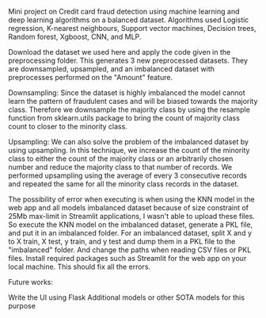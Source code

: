 Mini project on Credit card fraud detection using machine learning and deep learning algorithms on a balanced dataset.
Algorithms used Logistic regression, K-nearest neighbours, Support vector machines, Decision trees, Random forest, Xgboost, CNN, and MLP.

Download the dataset we used here and apply the code given in the preprocessing folder. This generates 3 new preprocessed datasets. They are downsampled, upsampled, and an imbalanced dataset with preprocesses performed on the "Amount" feature.

Downsampling: Since the dataset is highly imbalanced the model cannot learn the pattern of fraudulent cases and will be biased towards the majority class. 
Therefore we downsample the majority class by using the resample function from sklearn.utils package to bring the count of majority class count to closer to the minority class.


Upsampling: We can also solve the problem of the imbalanced dataset by using upsampling. In this technique, we increase the count of the minority class to either the count of the majority class or an arbitrarily chosen number and reduce the majority class to that number of records.
We performed upsampling using the average of every 3 consecutive records and repeated the same for all the minority class records in the dataset.


The possibility of error when executing is when using the KNN model in the web app and all models imbalanced dataset because of size constraint of 25Mb max-limit in Streamlit applications, I wasn't able to upload these files. So execute the KNN model on the imbalanced dataset, generate a PKL file, and put it in an imbalanced folder. For an imbalanced dataset, split X and y to X train, X test, y train, and y test and dump them in a PKL file to the "imbalanced" folder. And change the paths when reading CSV files or PKL files. 
Install required packages such as Streamlit for the web app on your local machine. This should fix all the errors.



Future works:

Write the UI using Flask
Additional models or other SOTA models for this purpose
